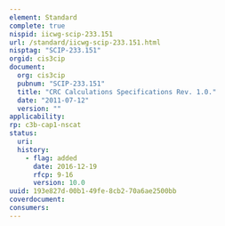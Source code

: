 ```yaml
---
element: Standard
complete: true
nispid: iicwg-scip-233.151
url: /standard/iicwg-scip-233.151.html
nisptag: "SCIP-233.151"
orgid: cis3cip
document:
  org: cis3cip
  pubnum: "SCIP-233.151"
  title: "CRC Calculations Specifications Rev. 1.0."
  date: "2011-07-12"
  version: ""
applicability:
rp: c3b-cap1-nscat
status:
  uri: 
  history: 
    - flag: added
      date: 2016-12-19
      rfcp: 9-16
      version: 10.0
uuid: 193e827d-00b1-49fe-8cb2-70a6ae2500bb
coverdocument:
consumers:
---
```

